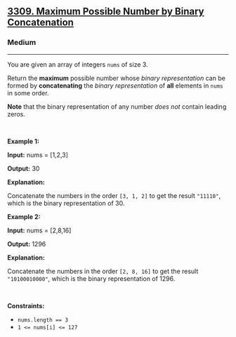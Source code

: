 <h2><a href="https://leetcode.com/problems/maximum-possible-number-by-binary-concatenation">3309. Maximum Possible Number by Binary Concatenation</a></h2><h3>Medium</h3><hr><p>You are given an array of integers <code>nums</code> of size 3.</p>

<p>Return the <strong>maximum</strong> possible number whose <em>binary representation</em> can be formed by <strong>concatenating</strong> the <em>binary representation</em> of <strong>all</strong> elements in <code>nums</code> in some order.</p>

<p><strong>Note</strong> that the binary representation of any number <em>does not</em> contain leading zeros.</p>

<p>&nbsp;</p>
<p><strong class="example">Example 1:</strong></p>

<div class="example-block">
<p><strong>Input:</strong> <span class="example-io">nums = [1,2,3]</span></p>

<p><strong>Output:</strong> 30</p>

<p><strong>Explanation:</strong></p>

<p>Concatenate the numbers in the order <code>[3, 1, 2]</code> to get the result <code>&quot;11110&quot;</code>, which is the binary representation of 30.</p>
</div>

<p><strong class="example">Example 2:</strong></p>

<div class="example-block">
<p><strong>Input:</strong> <span class="example-io">nums = [2,8,16]</span></p>

<p><strong>Output:</strong> 1296</p>

<p><strong>Explanation:</strong></p>

<p>Concatenate the numbers in the order <code>[2, 8, 16]</code> to get the result <code>&quot;10100010000&quot;</code>, which is the binary representation of 1296.</p>
</div>

<p>&nbsp;</p>
<p><strong>Constraints:</strong></p>

<ul>
	<li><code>nums.length == 3</code></li>
	<li><code>1 &lt;= nums[i] &lt;= 127</code></li>
</ul>

